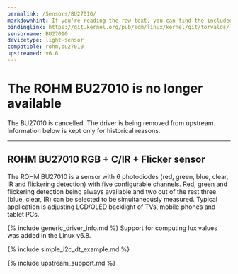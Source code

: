 ```yaml
---
permalink: /Sensors/BU27010/
markdownhint: If you're reading the raw-text, you can find the included stuff from the _includes folder. Or you can head to the pages in https://rohmsemiconductor.github.io/Linux-Kernel-Sensor-Drivers/
bindinglink: https://git.kernel.org/pub/scm/linux/kernel/git/torvalds/linux.git/tree/Documentation/devicetree/bindings/iio/light/rohm,bu27010.yaml
sensorname: BU27010
devicetype: light-sensor
compatible: rohm,bu27010
upstreamed: v6.6
---
```


# The ROHM BU27010 is no longer available

The BU27010 is cancelled. The driver is being removed from upstream. Information below is kept only for historical reasons.

---
## ROHM BU27010 RGB + C/IR + Flicker sensor

The ROHM BU27010 is a sensor with 6 photodiodes (red, green, blue, clear,
IR and flickering detection) with five configurable channels. Red, green
and flickering detection being always available and two out of the rest
three (blue, clear, IR) can be selected to be simultaneously measured.
Typical application is adjusting LCD/OLED backlight of TVs, mobile phones
and tablet PCs.

{% include generic_driver_info.md %}
Support for computing lux values was added in the Linux v6.8.

{% include simple_i2c_dt_example.md %}

{% include upstream_support.md %}
